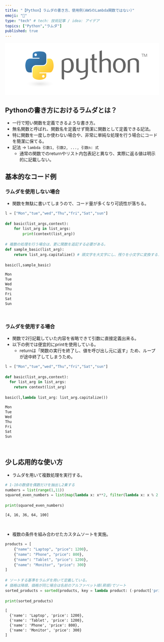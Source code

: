 ```yaml
---
title: "【Python】ラムダの書き方、使用例(AWSのLambda関数ではない)"
emoji: "🙌"
type: "tech" # tech: 技術記事 / idea: アイデア
topics: ["Python","ラムダ"]
published: true
---
```

![](/images/py_logo/python-logo-master-v3-TM.png)

## Pythonの書き方におけるラムダとは？
- 一行で短い関数を定義できるような書き方。
- 無名関数と呼ばれ、関数名を定義せず簡潔に関数として定義できる記法。
- 特に関数を一度しか使わない場合や、非常に単純な処理を行う場合にコードを簡潔に保てる。
- 記法 -> `lambda 引数1, 引数2, ..., 引数n: 式`
  - 通常の関数でのreturnやリスト内包表記と異なり、実際に返る値は明示的に記載しない。

## 基本的なコード例

### ラムダを使用しない場合
- 関数を無駄に書いてしまうので、コード量が多くなり可読性が落ちる。
```py
l = ["Mon","tue","wed","Thu","fri","Sat","sun"]

def basic(list_args,context):
    for list_arg in list_args:
        print(context(list_arg))

# 複数の処理を行う場合は、更に関数を追記する必要がある。
def sample_basic(list_arg):
    return list_arg.capitalize() # 頭文字を大文字にし、残りを小文字に変換するメソッド

basic(l,sample_basic)
```

```shell:result
Mon
Tue
Wed
Thu
Fri
Sat
Sun
```

&nbsp;
### ラムダを使用する場合
- 関数で2行記載していた内容を省略できて引数に直接定義出来る。
- 以下の例では便宜的にprintを使用している。
  - returnは「関数の実行を終了し、値を呼び出し元に返す」ため、ループが途中終了してしまうため。
```py
l = ["Mon","tue","wed","Thu","fri","Sat","sun"]

def basic(list_args,context):
  for list_arg in list_args:
    return context(list_arg)

basic(l,lambda list_arg: list_arg.capitalize())

```

```shell:result
Mon
Tue
Wed
Thu
Fri
Sat
Sun
```
&nbsp;
## 少し応用的な使い方
- ラムダを用いて複数処理を実行する。
```py
# 1-10の数値を偶数だけを抽出し2乗する
numbers = list(range(1,11))
squared_even_numbers = list(map(lambda x: x**2, filter(lambda x: x % 2 == 0, numbers)))

print(squared_even_numbers)

```

```shell:result
[4, 16, 36, 64, 100]
```

&nbsp;
- 複数の条件を組み合わせたカスタムソートを実施。
```py
products = [
    {"name": "Laptop", "price": 1200},
    {"name": "Phone", "price": 800},
    {"name": "Tablet", "price": 1200},
    {"name": "Monitor", "price": 300}
]

# ソートする基準をラムダを用いて定義している。
# 価格は降順、価格が同じ場合は名前のアルファベット順(昇順)でソート
sorted_products = sorted(products, key = lambda product: (-product['price'], product['name']))

print(sorted_products)
```

```shell:result
[
  {'name': 'Laptop', 'price': 1200}, 
  {'name': 'Tablet', 'price': 1200}, 
  {'name': 'Phone', 'price': 800}, 
  {'name': 'Monitor', 'price': 300}
]
```
